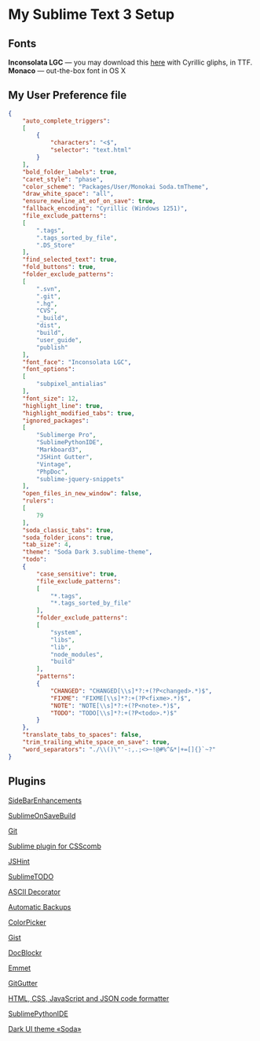 # My Sublime Text 3 Setup

## Fonts

**Inconsolata LGC** — you may download this [here](https://github.com/asakasinsky/Inconsolata-LGC) with Cyrillic gliphs, in TTF.  
**Monaco** — out-the-box font in OS X

## My User Preference file

```json  
{
    "auto_complete_triggers":
    [
        {
            "characters": "<$",
            "selector": "text.html"
        }
    ],
    "bold_folder_labels": true,
    "caret_style": "phase",
    "color_scheme": "Packages/User/Monokai Soda.tmTheme",
    "draw_white_space": "all",
    "ensure_newline_at_eof_on_save": true,
    "fallback_encoding": "Cyrillic (Windows 1251)",
    "file_exclude_patterns":
    [
        ".tags",
        ".tags_sorted_by_file",
        ".DS_Store"
    ],
    "find_selected_text": true,
    "fold_buttons": true,
    "folder_exclude_patterns":
    [
        ".svn",
        ".git",
        ".hg",
        "CVS",
        "_build",
        "dist",
        "build",
        "user_guide",
        "publish"
    ],
    "font_face": "Inconsolata LGC",
    "font_options":
    [
        "subpixel_antialias"
    ],
    "font_size": 12,
    "highlight_line": true,
    "highlight_modified_tabs": true,
    "ignored_packages":
    [
        "Sublimerge Pro",
        "SublimePythonIDE",
        "Markboard3",
        "JSHint Gutter",
        "Vintage",
        "PhpDoc",
        "sublime-jquery-snippets"
    ],
    "open_files_in_new_window": false,
    "rulers":
    [
        79
    ],
    "soda_classic_tabs": true,
    "soda_folder_icons": true,
    "tab_size": 4,
    "theme": "Soda Dark 3.sublime-theme",
    "todo":
    {
        "case_sensitive": true,
        "file_exclude_patterns":
        [
            "*.tags",
            "*.tags_sorted_by_file"
        ],
        "folder_exclude_patterns":
        [
            "system",
            "libs",
            "lib",
            "node_modules",
            "build"
        ],
        "patterns":
        {
            "CHANGED": "CHANGED[\\s]*?:+(?P<changed>.*)$",
            "FIXME": "FIXME[\\s]*?:+(?P<fixme>.*)$",
            "NOTE": "NOTE[\\s]*?:+(?P<note>.*)$",
            "TODO": "TODO[\\s]*?:+(?P<todo>.*)$"
        }
    },
    "translate_tabs_to_spaces": false,
    "trim_trailing_white_space_on_save": true,
    "word_separators": "./\\()\"'-:,.;<>~!@#%^&*|+=[]{}`~?"  
}

```

## Plugins


[SideBarEnhancements](https://github.com/titoBouzout/SideBarEnhancements/tree/st3)  

[SublimeOnSaveBuild](https://github.com/alexnj/SublimeOnSaveBuild)  

[Git](https://github.com/kemayo/sublime-text-git)  

[Sublime plugin for CSScomb](https://github.com/csscomb/sublime-csscomb)
 
[JSHint](https://github.com/uipoet/sublime-jshint)  

[SublimeTODO](https://github.com/dnatag/SublimeTODO)

[ASCII Decorator](https://github.com/viisual/ASCII-Decorator)

[Automatic Backups](https://github.com/joelpt/sublimetext-automatic-backups)

[ColorPicker](https://github.com/weslly/ColorPicker)

[Gist](https://github.com/condemil/Gist)

[DocBlockr](https://github.com/spadgos/sublime-jsdocs)

[Emmet](https://github.com/sergeche/emmet-sublime)

[GitGutter](https://github.com/jisaacks/GitGutter)

[HTML, CSS, JavaScript and JSON code formatter](https://github.com/victorporof/Sublime-HTMLPrettify)

[SublimePythonIDE](https://github.com/JulianEberius/SublimePythonIDE)

[Dark UI theme «Soda»](https://github.com/buymeasoda/soda-theme/)


